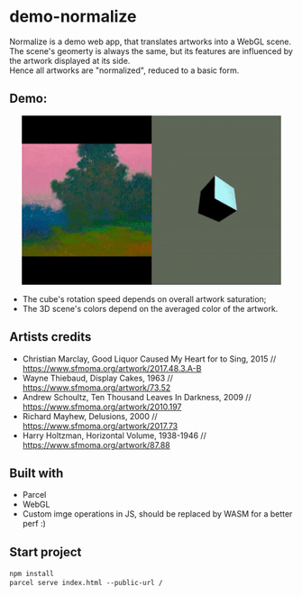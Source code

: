 # demo-normalize 

Normalize is a demo web app, that translates artworks into a WebGL scene.  
The scene's geomerty is always the same, but its features are influenced by the artwork displayed at its side.  
Hence all artworks are "normalized", reduced to a basic form.

## Demo:  
<p align="center">
<img width="460" height="300" src="https://raw.githubusercontent.com/maudnals/demo-normalize/49012eecbb96275fca056bcb259be0e034c34813/doc/demo.gif">
</p> 

* The cube's rotation speed depends on overall artwork saturation;
* The 3D scene's colors depend on the averaged color of the artwork.  




## Artists credits 

* Christian Marclay, Good Liquor Caused My Heart for to Sing, 2015 // https://www.sfmoma.org/artwork/2017.48.3.A-B
* Wayne Thiebaud, Display Cakes, 1963 // https://www.sfmoma.org/artwork/73.52
* Andrew Schoultz, Ten Thousand Leaves In Darkness, 2009 // https://www.sfmoma.org/artwork/2010.197
* Richard Mayhew, Delusions, 2000 // https://www.sfmoma.org/artwork/2017.73
* Harry Holtzman, Horizontal Volume, 1938-1946 // https://www.sfmoma.org/artwork/87.88

## Built with  
* Parcel
* WebGL 
* Custom imge operations in JS, should be replaced by WASM for a better perf :)

## Start project 

```
npm install
parcel serve index.html --public-url /
```
